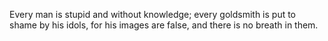 Every man is stupid and without knowledge; every goldsmith is put to shame by his idols, for his images are false, and there is no breath in them.
